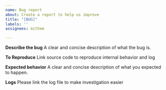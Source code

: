 ```yaml
---
name: Bug report
about: Create a report to help us improve
title: "[BUG]"
labels: ''
assignees: mithem

---
```


**Describe the bug**
A clear and concise description of what the bug is.

**To Reproduce**
Link source code to reproduce internal behavior and log

**Expected behavior**
A clear and concise description of what you expected to happen.

**Logs**
Please link the log file to make investigation easier
